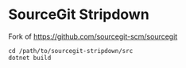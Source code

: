 # SourceGit Stripdown

Fork of https://github.com/sourcegit-scm/sourcegit

```
cd /path/to/sourcegit-stripdown/src
dotnet build
```
